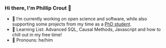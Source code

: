 ### Hi there, I'm Phillip Crout 👋

- 🔭 I’m currently working on open science and software, while also supporting some projects from my time as a [PhD student](https://github.com/pyxem).
- 🌱 Learning List: Advanced SQL, Causal Methods, Javascript and how to chill out in my free time! 
- 💬 Pronouns: he/him
